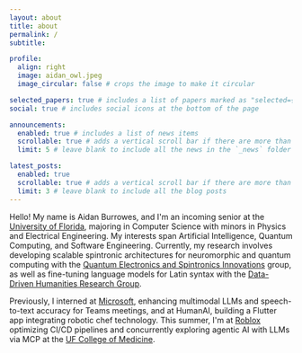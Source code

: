```yaml
---
layout: about
title: about
permalink: /
subtitle:

profile:
  align: right
  image: aidan_owl.jpeg
  image_circular: false # crops the image to make it circular

selected_papers: true # includes a list of papers marked as "selected={true}"
social: true # includes social icons at the bottom of the page

announcements:
  enabled: true # includes a list of news items
  scrollable: true # adds a vertical scroll bar if there are more than 3 news items
  limit: 5 # leave blank to include all the news in the `_news` folder

latest_posts:
  enabled: true
  scrollable: true # adds a vertical scroll bar if there are more than 3 new posts items
  limit: 3 # leave blank to include all the blog posts
---
```


Hello! My name is Aidan Burrowes, and I'm an incoming senior at the [University of Florida](https://www.ufl.edu/), majoring in Computer Science with minors in Physics and Electrical Engineering. My interests span Artificial Intelligence, Quantum Computing, and Software Engineering. Currently, my research involves developing scalable spintronic architectures for neuromorphic and quantum computing with the [Quantum Electronics and Spintronics Innovations](https://wu.ece.ufl.edu/members/) group, as well as fine-tuning language models for Latin syntax with the [Data-Driven Humanities Research Group](https://classics.ufl.edu/data-driven-humanities-research-group/).

Previously, I interned at [Microsoft](https://careers.microsoft.com/v2/global/en/home.html), enhancing multimodal LLMs and speech-to-text accuracy for Teams meetings, and at HumanAI, building a Flutter app integrating robotic chef technology. This summer, I'm at [Roblox](https://corp.roblox.com/) optimizing CI/CD pipelines and concurrently exploring agentic AI with LLMs via MCP at the [UF College of Medicine](https://prismap.medicine.ufl.edu/).